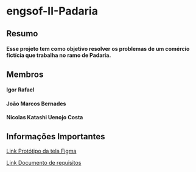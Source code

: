 # engsof-II-Padaria

## Resumo
#### Esse projeto tem como objetivo resolver os problemas de um comércio fictícia que trabalha no ramo de Padaria.

## Membros
#### Igor Rafael
#### João Marcos Bernades
#### Nicolas Katashi Uenojo Costa

## Informações Importantes
[Link Protótipo da tela Figma](figma.com/file/hlhn1UOCy8M21wbSRxHQlu/EngSoft2---Padaria?node-id=0%3A1)

[Link Documento de requisitos](1drv.ms/w/s!An7BRIxGyyPrg39M7SqWAjPBvQ0D?e=7qiKFJ)
